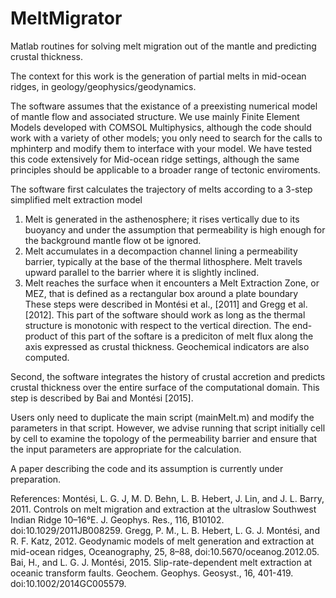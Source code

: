 # MeltMigrator
Matlab routines for solving melt migration out of the mantle and predicting crustal thickness.

The context for this work is the generation of partial melts in mid-ocean ridges, in geology/geophysics/geodynamics. 

The software assumes that the existance of a preexisting numerical model of mantle flow and associated structure. We use mainly Finite Element Models developed with COMSOL Multiphysics, although the code should work with a variety of other models; you only need to search for the calls to mphinterp and modify them to interface with your model. We have tested this code extensively for Mid-ocean ridge settings, although the same principles should be applicable to a broader range of tectonic enviroments. 

The software first calculates the trajectory of melts according to a 3-step simplified melt extraction model
  1) Melt is generated in the asthenosphere; it rises vertically due to its buoyancy and under the assumption that permeability is high enough for the background mantle flow ot be ignored.
  2) Melt accumulates in a decompaction channel lining a permeability barrier, typically at the base of the thermal lithosphere. Melt travels upward parallel to the barrier where it is slightly inclined. 
  3) Melt reaches the surface when it encounters a Melt Extraction Zone, or MEZ, that is defined as a rectangular box around a plate boundary
These steps were described in Montési et al., [2011] and Gregg et al. [2012]. This part of the software should work as long as the thermal structure is monotonic with respect to the vertical direction.
The end-product of this part of the softare is a prediciton of melt flux along the axis expressed as crustal thickness. Geochemical indicators are also computed.

Second, the software integrates the history of crustal accretion and predicts crustal thickness over the entire surface of the computational domain. This step is described by Bai and Montési [2015].

Users only need to duplicate the main script (mainMelt.m) and modify the parameters in that script. However, we advise running that script initially cell by cell to examine the topology of the permeability barrier and ensure that the input parameters are appropriate for the calculation.

A paper describing the code and its assumption is currently under preparation.

References: 
  Montési, L. G. J, M. D. Behn, L. B. Hebert, J. Lin, and J. L. Barry, 2011. Controls on melt migration and extraction at the ultraslow Southwest Indian Ridge 10–16°E. J. Geophys. Res., 116, B10102. doi:10.1029/2011JB008259.
  Gregg, P. M., L. B. Hebert, L. G. J. Montési, and R. F. Katz, 2012. Geodynamic models of melt generation and extraction at mid-ocean ridges, Oceanography, 25, 8–88, doi:10.5670/oceanog.2012.05.
  Bai, H., and L. G. J. Montési, 2015. Slip-rate-dependent melt extraction at oceanic transform faults. Geochem. Geophys. Geosyst., 16, 401-419. doi:10.1002/2014GC005579.



